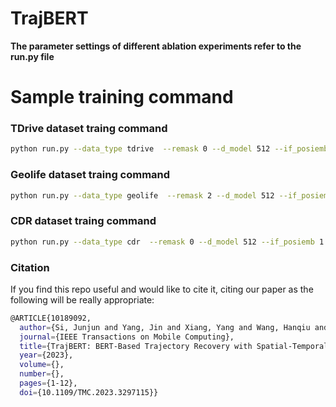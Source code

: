 # TrajBERT

**The parameter settings of different ablation experiments refer to the run.py file**



# Sample training command 

### TDrive dataset traing command

```bash
python run.py --data_type tdrive  --remask 0 --d_model 512 --if_posiemb 1 --loss spatial_loss --use_his 1 --is_training 1 --gpu 0  --epoch 50  --lr 1e-4
```



### Geolife dataset traing command

```bash
python run.py --data_type geolife  --remask 2 --d_model 512 --if_posiemb 1 --loss spatial_loss --use_his 1 --is_training 1 --gpu 0  --epoch 50  --lr 1e-4
```



### CDR dataset traing command

```bash
python run.py --data_type cdr  --remask 0 --d_model 512 --if_posiemb 1 --loss spatial_loss --use_his 1 --is_training 1 --gpu 0  --epoch 50  --lr 1e-4
```
### Citation
If you find this repo useful and would like to cite it, citing our paper as the following will be really appropriate:

```bash
@ARTICLE{10189092,
  author={Si, Junjun and Yang, Jin and Xiang, Yang and Wang, Hanqiu and Li, Li and Zhang, Rongqing and Tu, Bo and Chen, Xiangqun},
  journal={IEEE Transactions on Mobile Computing}, 
  title={TrajBERT: BERT-Based Trajectory Recovery with Spatial-Temporal Refinement for Implicit Sparse Trajectories}, 
  year={2023},
  volume={},
  number={},
  pages={1-12},
  doi={10.1109/TMC.2023.3297115}}
```
